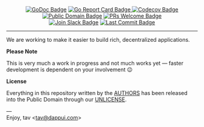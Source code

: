 <div align="center">
    <a href="https://pkg.go.dev/dappui.com?tab=subdirectories"><img src="https://img.shields.io/badge/doc-reference-007d9c?logo=go&style=flat-square" alt="GoDoc Badge"></a>
    <a href="https://goreportcard.com/report/dappui.com"><img src="https://goreportcard.com/badge/dappui.com" alt="Go Report Card Badge">
    <a href="https://codecov.io/gh/dappui/core"><img src="https://codecov.io/gh/dappui/core/branch/master/graph/badge.svg" alt="Codecov Badge"></a>
    <a href="https://github.com/dappui/core/blob/master/UNLICENSE.md"><img src="https://img.shields.io/badge/license-public_domain-brightgreen" alt="Public Domain Badge"></a>
    <a href="https://github.com/dappui/core/blob/master/CONTRIBUTING.md"><img src="https://img.shields.io/badge/PRs-welcome_%F0%9F%91%8D-brightgreen" alt="PRs Welcome Badge"></a>
    <br>
    <a href="https://dappui.com/slack"><img src="https://img.shields.io/badge/slack-join_chat-cc3d5e?logo=slack" alt="Join Slack Badge"></a>
    <a href="https://github.com/dappui/core/commits/master"><img src="https://img.shields.io/github/last-commit/dappui/core" alt="Last Commit Badge"></a>
</div>

---

We are working to make it easier to build rich, decentralized applications.

**Please Note**

This is very much a work in progress and not much works yet — faster  
development is dependent on your involvement 😉

**License**

Everything in this repository written by the [AUTHORS] has been released  
into the Public Domain through our [UNLICENSE].

—  
Enjoy, tav <<tav@dappui.com>>

[authors]: https://github.com/dappui/core/blob/master/AUTHORS.yaml
[unlicense]: https://github.com/dappui/core/blob/master/UNLICENSE.md
